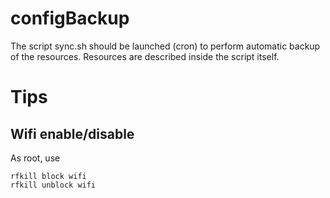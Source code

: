 # configBackup

The script sync.sh should be launched (cron) to perform automatic backup of the resources. Resources are described inside the script itself.

# Tips

## Wifi enable/disable

As root, use

	rfkill block wifi
	rfkill unblock wifi
